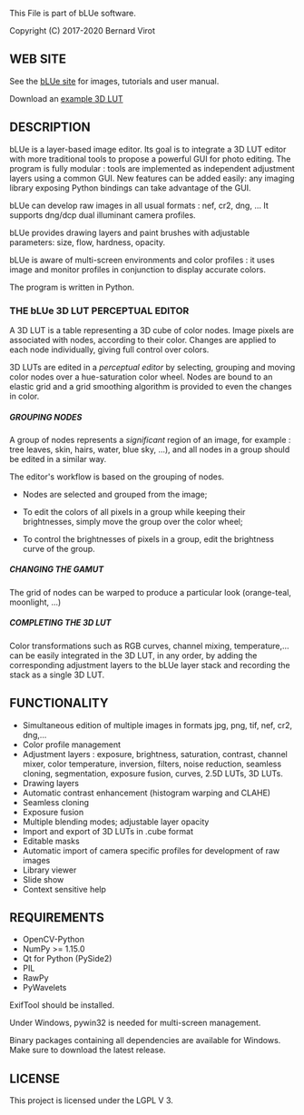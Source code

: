 This File is part of bLUe software.

Copyright (C) 2017-2020 Bernard Virot

## WEB SITE

See the [bLUe site](http://bernard.virot.free.fr/) for images, tutorials and user manual.

Download an [example 3D LUT](http://bernard.virot.free.fr/sunrise.cube)

## DESCRIPTION

bLUe is a layer-based image editor. Its goal is to integrate a 3D LUT editor with more traditional tools to propose a powerful GUI for photo editing. The program is fully modular : tools are implemented as independent
adjustment layers using a common GUI. New features can be added easily:
any imaging library exposing Python bindings can take advantage of the GUI.

bLUe can develop raw images in all usual formats : nef, cr2, dng, ...
It supports dng/dcp dual illuminant camera profiles. 

bLUe provides drawing layers and paint brushes with adjustable parameters: size, flow, hardness, opacity.

bLUe is aware of multi-screen environments and color profiles : it uses image and
monitor profiles in conjunction to display accurate colors.

The program is written in Python.

### THE bLUe 3D LUT PERCEPTUAL EDITOR

A 3D LUT is a table representing a 3D cube of color nodes. Image pixels are associated
with nodes, according to their color. Changes are applied to each node individually,
giving full control over colors. 

3D LUTs are edited in a *perceptual editor* by selecting, grouping and moving color nodes over
a hue-saturation color wheel. Nodes are bound to an elastic grid and a grid smoothing algorithm is provided
to even the changes in color.

 ##### GROUPING NODES
A group of nodes represents a *significant* region of an image,
for example : tree leaves, skin, hairs, water, blue sky, ...), and all nodes in a group should be edited 
in a similar way. 

The editor's workflow is based on the grouping of nodes.

  *  Nodes are selected and grouped from the image;
  
  * To edit the colors of all pixels in a group while keeping their brightnesses, simply move the group over 
  the color wheel;
  
  * To control the brightnesses of pixels in a group, edit the brightness curve of the group.

##### CHANGING THE GAMUT
The grid of nodes can be warped to produce a particular look (orange-teal, moonlight, ...)

##### COMPLETING THE 3D LUT
Color transformations such as RGB curves, channel mixing, temperature,... can be easily integrated in the 3D LUT, in any order, 
by adding the corresponding adjustment layers to the bLUe layer stack and recording the stack as a single 3D LUT. 

## FUNCTIONALITY

* Simultaneous edition of multiple images in formats jpg, png, tif, nef, cr2, dng,...
* Color profile management
* Adjustment layers : exposure, brightness, saturation, contrast, channel mixer, color temperature, inversion, filters, noise reduction,
seamless cloning, segmentation, exposure fusion, curves, 2.5D LUTs, 3D LUTs.
* Drawing layers
* Automatic contrast enhancement (histogram warping and CLAHE)
* Seamless cloning
* Exposure fusion
* Multiple blending modes; adjustable layer opacity
* Import and export of 3D LUTs in .cube format
* Editable masks
* Automatic import of camera specific profiles for development of raw images
* Library viewer
* Slide show
* Context sensitive help

## REQUIREMENTS

* OpenCV-Python
* NumPy >= 1.15.0
* Qt for Python (PySide2)
* PIL
* RawPy
* PyWavelets

ExifTool should be installed.

Under Windows,  pywin32 is needed for multi-screen management.

Binary packages containing all dependencies are available for Windows.
Make sure to download the latest release.

## LICENSE

 This project is licensed under the LGPL V 3.
